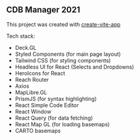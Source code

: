## CDB Manager 2021

This project was created with [create-vite-app](https://github.com/vitejs/vite/tree/main/packages/create-app)

Tech stack:

- Deck.GL
- Styled Components (for main page layout)
- Tailwind CSS (for styling components)
- Headless UI for React (Selects and Dropdowns)
- HeroIcons for React
- Reach Router
- Axios
- MapLibre.GL
- PrismJS (for syntax highlighting)
- React Simple Code Editor
- React Window
- React Query (for data fetching)
- React Map GL (for loading basemaps)
- CARTO basemaps
